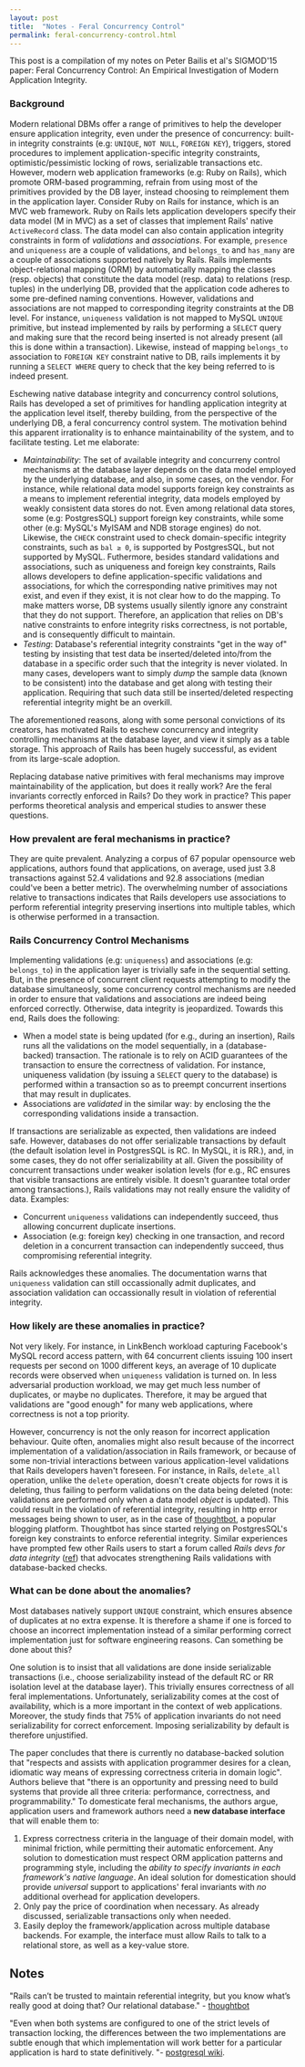 ```yaml
---
layout: post
title:  "Notes - Feral Concurrency Control"
permalink: feral-concurrency-control.html
---
```


This post is a compilation of my notes on Peter Bailis et al's
SIGMOD'15 paper: Feral Concurrency Control: An Empirical Investigation
of Modern Application Integrity.

### Background ###

Modern relational DBMs offer a range of primitives to help the
developer ensure application integrity, even under the presence of
concurrency: built-in integrity constraints (e.g: `UNIQUE`, `NOT
NULL`, `FOREIGN KEY`), triggers, stored procedures to implement
application-specific integrity constraints, optimistic/pessimistic
locking of rows, serializable transactions etc. However, modern web
application frameworks (e.g: Ruby on Rails), which promote ORM-based
programming, refrain from using most of the primitives provided by the
DB layer, instead choosing to reimplement them in the application
layer.  Consider Ruby on Rails for instance, which is an MVC web
framework.  Ruby on Rails lets application developers specify their
data model (M in MVC) as a set of classes that implement Rails' native
`ActiveRecord` class. The data model can also contain application
integrity constraints in form of _validations_ and _associations_. For
example, `presence` and `uniqueness` are a couple of validations, and
`belongs_to` and `has_many` are a couple of associations supported
natively by Rails. Rails implements object-relational mapping (ORM) by
automatically mapping the classes (resp. objects) that constitute the
data model (resp. data) to relations (resp.  tuples) in the underlying
DB, provided that the application code adheres to some pre-defined
naming conventions. However, validations and associations are not
mapped to corresponding itegrity constraints at the DB level. For
instance, `uniqueness` validation is not mapped to MySQL `UNIQUE`
primitive, but instead implemented by rails by performing a `SELECT`
query and making sure that the record being inserted is not already
present (all this is done within a transaction). Likewise, instead of
mapping `belongs_to` association to `FOREIGN KEY` constraint native to
DB, rails implements it by running a `SELECT WHERE` query to check
that the key being referred to is indeed present. 

Eschewing native database integrity and concurrency control solutions,
Rails has developed a set of primitives for handling application
integrity at the application level itself, thereby building, from the
perspective of the underlying DB, a feral concurrency control system.
The motivation behind this apparent irrationality is to enhance
maintainability of the system, and to facilitate testing. Let me
elaborate:

* _Maintainability_: The set of available integrity and concurreny control
  mechanisms at the database layer depends on the data model employed
  by the underlying database, and also, in some cases, on the vendor.
  For instance, while relational data model supports foreign key
  constraints as a means to implement referential integrity, data
  models employed by weakly consistent data stores do not. Even among
  relational data stores, some (e.g: PostgresSQL) support foreign key
  constraints, while some other (e.g: MySQL's MyISAM and NDB storage
  engines) do not. Likewise, the `CHECK` constraint used to check
  domain-specific integrity constraints, such as `bal ≥ 0`, is
  supported by PostgresSQL, but not supported by MySQL. Futhermore,
  besides standard validations and associations, such as uniqueness
  and foreign key constraints, Rails allows developers to define
  application-specific validations and associations, for which the
  corresponding native primitives may not exist, and even if they
  exist, it is not clear how to do the mapping. To make matters worse,
  DB systems usually silently ignore any constraint that they do not
  support.  Therefore, an application that relies on DB's native
  constraints to enfore integrity risks correctness, is not portable,
  and is consequently difficult to maintain.
* _Testing_: Database's referential integrity constraints "get in the
  way of" testing by insisting that test data be inserted/deleted
  into/from the database in a specific order such that the integrity
  is never violated. In many cases, developers want to simply _dump_
  the sample data (known to be consistent) into the database and get
  along with testing their application. Requiring that such data still
  be inserted/deleted respecting referential integrity might be an
  overkill.

<!--
  The default transaction isolation level in PostgresSQL is RC,
  whereas in MySQL it is RR. Clearly, counting on DB's transaction
  primitive does not help in ensuring deterministic application
  behaviour, but doesn't Rails's transaction construct default to
  DB's?  
-->
The aforementioned reasons, along with some personal convictions of
its creators, has motivated Rails to eschew concurrency and integrity
controlling mechanisms at the database layer, and view it simply as a
table storage. This approach of Rails has been hugely successful, as
evident from its large-scale adoption.

Replacing database native primitives with feral mechanisms may improve
maintainability of the application, but does it really work? Are the
feral invariants correctly enforced in Rails? Do they work in
practice? This paper performs theoretical analysis and emperical
studies to answer these questions.

### How prevalent are feral mechanisms in practice? ###

They are quite prevalent. Analyzing a corpus of 67 popular opensource
web applications, authors found that applications, on average, used
just 3.8 transactions against 52.4 validations and 92.8 associations
(median could've been a better metric). The overwhelming number of
associations relative to transactions indicates that Rails developers
use associations to perform referential integrity preserving
insertions into multiple tables, which is otherwise performed in a
transaction.

### Rails Concurrency Control Mechanisms ###

Implementing validations (e.g: `uniqueness`) and associations (e.g:
`belongs_to`) in the application layer is trivially safe in the
sequential setting. But, in the presence of concurrent client requests
attempting to modify the database simultaneosly, some concurrency
control mechanisms are needed in order to ensure that validations and
associations are indeed being enforced correctly. Otherwise, data
integrity is jeopardized. Towards this end, Rails does the following:

* When a model state is being updated (for e.g., during an insertion),
  Rails runs all the validations on the model sequentially, in a
  (database-backed) transaction. The rationale is to rely on ACID
  guarantees of the transaction to ensure the correctness of
  validation. For instance, uniqueness validation (by issuing a
  `SELECT` query to the database) is performed within a transaction so
  as to preempt concurrent insertions that may result in duplicates. 
* Associations are _validated_ in the similar way: by enclosing the
  the corresponding validations inside a transaction.

If transactions are serializable as expected, then validations are
indeed safe. However, databases do not offer serializable transactions
by default (the default isolation level in PostgresSQL is RC. In
MySQL, it is RR.), and, in some cases, they do not offer
serializability at all. Given the possibility of concurrent
transactions under weaker isolation levels (for e.g., RC ensures that
visible transactions are entirely visible. It doesn't guarantee total
order among transactions.), Rails validations may not really ensure
the validity of data. Examples:

* Concurrent `uniqueness` validations can independently succeed, thus
  allowing concurrent duplicate insertions.
* Association (e.g: foreign key) checking in one transaction, and
  record deletion in a concurrent transaction can independently
  succeed, thus compromising referential integrity.

Rails acknowledges these anomalies. The documentation warns that
`uniqueness` validation can still occassionally admit duplicates, and
association validation can occassionally result in violation of
referential integrity.

### How likely are these anomalies in practice? ###

Not very likely. For instance, in LinkBench workload capturing
Facebook's MySQL record access pattern, with 64 concurrent clients
issuing 100 insert requests per second on 1000 different keys, an
average of 10 duplicate records were observed when `uniqueness`
validation is turned on. In less adversarial production workload, we
may get much less number of duplicates, or maybe no duplicates.
Therefore, it may be argued that validations are "good enough" for
many web applications, where correctness is not a top priority.

However, concurrency is not the only reason for incorrect application
behaviour. Quite often, anomalies might also result because of the
incorrect implementation of a validation/association in Rails
framework, or because of some non-trivial interactions between various
application-level validations that Rails developers haven't foreseen.
For instance, in Rails, `delete_all` operation, unlike the `delete`
operation, doesn't create objects for rows it is deleting, thus
failing to perform validations on the data being deleted (note:
validations are performed only when a data model _object_ is updated).
This could result in the violation of referential integrity, resulting
in http error messages being shown to user, as in the case of
[thoughtbot][thoughtbot], a popular blogging platform. Thoughtbot has
since started relying on PostgresSQL's foreign key constraints to
enforce referential integrity. Similar experiences have prompted few
other Rails users to start a forum called _Rails devs for data
integrity_ ([ref][snowgiraffe]) that advocates strengthening Rails
validations with database-backed checks.


### What can be done about the anomalies? ###

Most databases natively support `UNIQUE` constraint, which ensures
absence of duplicates at no extra expense. It is therefore a shame if
one is forced to choose an incorrect implementation instead of a
similar performing correct implementation just for software
engineering reasons. Can something be done about this?

One solution is to insist that all validations are done inside
serializable transactions (i.e., choose serializability instead of the
default RC or RR isolation level at the database layer). This
trivially ensures correctness of all feral implementations.
Unfortunately, serializability comes at the cost of availability,
which is a more important in the context of web applications.
Moreover, the study finds that 75% of application invariants do not
need serializability for correct enforcement. Imposing serializability
by default is therefore unjustified.

The paper concludes that there is currently no database-backed
solution that "respects and assists with application programmer
desires for a clean, idiomatic way means of expressing correctness
criteria in domain logic". Authors believe that "there is an
opportunity and pressing need to build systems that provide all three
criteria: performance, correctness, and programmability." To
domesticate feral mechanisms, the authors argue, application users and
framework authors need a __new database interface__ that will enable them
to:

1. Express correctness criteria in the language of their domain model,
   with minimal friction, while permitting their automatic
   enforcement. Any solution to domestication must respect ORM
   application patterns and programming style, including the _ability
   to specify invariants in each framework's native language_. An
   ideal solution for domestication should provide _universal_ support
   to applications' feral invariants with _no_ additional overhead for
   application developers.
2. Only pay the price of coordination when necessary. As already
   discussed, serializable transactions only when needed.
3. Easily deploy the framework/application across multiple database
   backends. For example, the interface must allow Rails to talk to a
   relational store, as well as a key-value store.

Notes
-----

"Rails can’t be trusted to maintain referential integrity, but you
know what’s really good at doing that? Our relational database." -
[thoughtbot][thoughtbot]

"Even when both systems are configured to one of the strict levels of
transaction locking, the differences between the two implementations
are subtle enough that which implementation will work better for a
particular application is hard to state definitively. "- [postgresql
wiki][postgresqlwiki].



[thoughtbot]: https://robots.thoughtbot.com/referential-integrity-with-foreign-keys
[snowgiraffe]: http://www.snowgiraffe.com/tech/462/rails-devs-for-foreign-keys/
[postgresqlwiki]: https://wiki.postgresql.org/wiki/Why_PostgreSQL_Instead_of_MySQL:_Comparing_Reliability_and_Speed_in_2007

